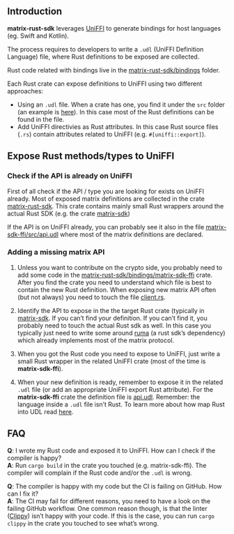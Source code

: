 ## Introduction
**matrix-rust-sdk** leverages [UniFFI](https://mozilla.github.io/uniffi-rs/) to generate bindings for host languages (eg. Swift and Kotlin).

The process requires to developers to write a `.udl` (UniFFI Definition Language) file, where Rust definitions to be exposed are collected.


Rust code related with bindings live in the [matrix-rust-sdk/bindings](https://github.com/matrix-org/matrix-rust-sdk/tree/main/bindings) folder.

Each Rust crate can expose definitions to UniFFI using two different approaches:
- Using an `.udl` file. When a crate has one, you find it under the `src` folder (an example is [here](https://github.com/matrix-org/matrix-rust-sdk/blob/main/bindings/matrix-sdk-ffi/src/api.udl)). In this case most of the Rust definitions can be found in the file.
- Add UniFFI directivies as Rust attributes. In this case Rust source files (`.rs`) contain attributes related to UniFFI (e.g. `#[uniffi::export]`). 
 

## Expose Rust methods/types to UniFFI

### Check if the API is already on UniFFI

First of all check if the API / type you are looking for exists on UniFFI already. Most of exposed matrix definitions are collected in the crate [matrix-rust-sdk](https://github.com/matrix-org/matrix-rust-sdk/tree/main/bindings/matrix-sdk-ffi).
This crate contains mainly small Rust wrappers around the actual Rust SDK (e.g. the crate [matrix-sdk](https://github.com/matrix-org/matrix-rust-sdk/tree/main/crates/matrix-sdk))

If the API is on UniFFI already, you can probably see it also in the file [matrix-sdk-ffi/src/api.udl](https://github.com/matrix-org/matrix-rust-sdk/blob/main/bindings/matrix-sdk-ffi/src/api.udl) where most of the matrix definitions are declared.


### Adding a missing matrix API

1. Unless you want to contribute on the crypto side, you probably need to add some code in the [matrix-rust-sdk/bindings/matrix-sdk-ffi](https://github.com/matrix-org/matrix-rust-sdk/tree/main/bindings/matrix-sdk-ffi) crate. After you find the crate you need to understand which file is best to contain the new Rust definition. When exposing new matrix API often (but not always) you need to touch the file [client.rs](https://github.com/matrix-org/matrix-rust-sdk/blob/main/bindings/matrix-sdk-ffi/src/client.rs).

2. Identify the API to expose in the the target Rust crate (typically in [matrix-sdk](https://github.com/matrix-org/matrix-rust-sdk/tree/main/crates/matrix-sdk). If you can’t find your definition. If you can’t find it, you probably need to touch the actual Rust sdk as well. In this case you typically just need to write some around [ruma](https://github.com/ruma/ruma) (a rust sdk’s dependency) which already implements most of the matrix protocol. 

3. When you got the Rust code you need to expose to UniFFI, just write a small Rust wrapper in the related UniFFI crate (most of the time is **matrix-sdk-ffi**).

4. When your new definition is ready, remember to expose it in the related `.udl` file (or add an appropriate UniFFI export Rust attribute). For the **matrix-sdk-ffi** crate the definition file is [api.udl](https://github.com/matrix-org/matrix-rust-sdk/blob/main/bindings/matrix-sdk-ffi/src/api.udl). Remember: the language inside a `.udl` file isn’t Rust. To learn more about how map Rust into UDL read [here](https://mozilla.github.io/uniffi-rs/udl_file_spec.html).

## FAQ

**Q**: I wrote my Rust code and exposed it to UniFFI. How can I check if the compiler is happy?\
**A**: Run `cargo build` in the crate you touched (e.g. matrix-sdk-ffi). The compiler will complain if the Rust code and/or the `.udl` is wrong.


**Q**: The compiler is happy with my code but the CI is failing on GitHub. How can I fix it?<br/>**A**: The CI may fail for different reasons, you need to have a look on the failing GitHub workflow. One common reason though, is that the linter ([Clippy](https://github.com/rust-lang/rust-clippy)) isn’t happy with your code. If this is the case, you can run `cargo clippy` in the crate you touched to see what’s wrong.